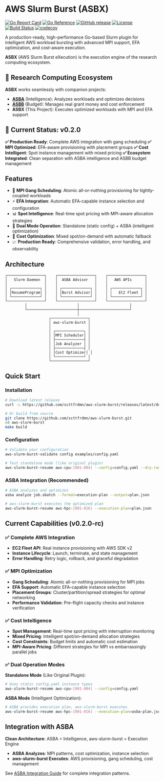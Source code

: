 # AWS Slurm Burst (ASBX)

[![Go Report Card](https://goreportcard.com/badge/github.com/scttfrdmn/aws-slurm-burst)](https://goreportcard.com/report/github.com/scttfrdmn/aws-slurm-burst)
[![Go Reference](https://pkg.go.dev/badge/github.com/scttfrdmn/aws-slurm-burst.svg)](https://pkg.go.dev/github.com/scttfrdmn/aws-slurm-burst)
[![GitHub release](https://img.shields.io/github/release/scttfrdmn/aws-slurm-burst.svg)](https://github.com/scttfrdmn/aws-slurm-burst/releases)
[![License](https://img.shields.io/badge/License-MIT-blue.svg)](LICENSE)
[![Build Status](https://github.com/scttfrdmn/aws-slurm-burst/workflows/CI/badge.svg)](https://github.com/scttfrdmn/aws-slurm-burst/actions)
[![codecov](https://codecov.io/gh/scttfrdmn/aws-slurm-burst/branch/main/graph/badge.svg)](https://codecov.io/gh/scttfrdmn/aws-slurm-burst)

A production-ready, high-performance Go-based Slurm plugin for intelligent AWS workload bursting with advanced MPI support, EFA optimization, and cost-aware execution.

**ASBX** (AWS Slurm Burst eXecution) is the execution engine of the research computing ecosystem.

## 🌟 Research Computing Ecosystem

**ASBX** works seamlessly with companion projects:
- **[ASBA](https://github.com/scttfrdmn/aws-slurm-burst-advisor)** (Intelligence): Analyzes workloads and optimizes decisions
- **[ASBB](https://github.com/scttfrdmn/aws-slurm-burst-budget)** (Budget): Manages real grant money and cost enforcement
- **ASBX** (This Project): Executes optimized workloads with MPI and EFA support

## 🎯 Current Status: v0.2.0

**✅ Production Ready**: Complete AWS integration with gang scheduling
**✅ MPI Optimized**: EFA-aware provisioning with placement groups
**✅ Cost Intelligent**: Spot instance management with mixed pricing
**✅ Ecosystem Integrated**: Clean separation with ASBA intelligence and ASBB budget management

## Features

- 🚀 **MPI Gang Scheduling**: Atomic all-or-nothing provisioning for tightly-coupled workloads
- ⚡ **EFA Integration**: Automatic EFA-capable instance selection and configuration
- 📊 **Spot Intelligence**: Real-time spot pricing with MPI-aware allocation strategies
- 🔄 **Dual Mode Operation**: Standalone (static config) + ASBA (intelligent optimization)
- 🎯 **Cost Optimization**: Mixed spot/on-demand with automatic fallback
- 📈 **Production Ready**: Comprehensive validation, error handling, and observability

## Architecture

```
┌─────────────────┐    ┌─────────────────┐    ┌─────────────────┐
│   Slurm Daemon  │    │  ASBA Advisor   │    │   AWS APIs      │
│                 │    │                 │    │                 │
│ ┌─────────────┐ │    │ ┌─────────────┐ │    │ ┌─────────────┐ │
│ │ResumeProgram│ │    │ │Burst Advisor│ │    │ │   EC2 Fleet │ │
│ └─────────────┘ │    │ └─────────────┘ │    │ └─────────────┘ │
└─────────────────┘    └─────────────────┘    └─────────────────┘
         │                       │                       │
         └───────────────────────┼───────────────────────┘
                                 │
                    ┌─────────────────┐
                    │ aws-slurm-burst │
                    │                 │
                    │ ┌─────────────┐ │
                    │ │MPI Scheduler│ │
                    │ ├─────────────┤ │
                    │ │Job Analyzer │ │
                    │ ├─────────────┤ │
                    │ │Cost Optimizer│ │
                    │ └─────────────┘ │
                    └─────────────────┘
```

## Quick Start

### Installation
```bash
# Download latest release
curl -L https://github.com/scttfrdmn/aws-slurm-burst/releases/latest/download/aws-slurm-burst-linux-amd64.tar.gz | tar xz

# Or build from source
git clone https://github.com/scttfrdmn/aws-slurm-burst.git
cd aws-slurm-burst
make build
```

### Configuration
```bash
# Validate your configuration
aws-slurm-burst-validate config examples/config.yaml

# Test standalone mode (like original plugin)
aws-slurm-burst-resume aws-cpu-[001-004] --config=config.yaml --dry-run
```

### ASBA Integration (Recommended)
```bash
# ASBA analyzes and optimizes
asba analyze job.sbatch --format=execution-plan --output=plan.json

# aws-slurm-burst executes the optimized plan
aws-slurm-burst-resume aws-hpc-[001-016] --execution-plan=plan.json
```

## Current Capabilities (v0.2.0-rc)

### ✅ Complete AWS Integration
- **EC2 Fleet API**: Real instance provisioning with AWS SDK v2
- **Instance Lifecycle**: Launch, terminate, and state management
- **Error Handling**: Retry logic, rollback, and graceful degradation

### ✅ MPI Optimization
- **Gang Scheduling**: Atomic all-or-nothing provisioning for MPI jobs
- **EFA Support**: Automatic EFA-capable instance selection
- **Placement Groups**: Cluster/partition/spread strategies for optimal networking
- **Performance Validation**: Pre-flight capacity checks and instance verification

### ✅ Cost Intelligence
- **Spot Management**: Real-time spot pricing with interruption monitoring
- **Mixed Pricing**: Intelligent spot/on-demand allocation strategies
- **Cost Constraints**: Budget limits and automatic cost estimation
- **MPI-Aware Pricing**: Different strategies for MPI vs embarrassingly parallel jobs

### ✅ Dual Operation Modes

**Standalone Mode** (Like Original Plugin):
```bash
# Uses static config.yaml instance types
aws-slurm-burst-resume aws-cpu-[001-004] --config=config.yaml
```

**ASBA Mode** (Intelligent Optimization):
```bash
# ASBA provides execution plan, aws-slurm-burst executes
aws-slurm-burst-resume aws-hpc-[001-016] --execution-plan=asba-plan.json
```

## Integration with ASBA

**Clean Architecture**: ASBA = Intelligence, aws-slurm-burst = Execution Engine

- **ASBA Analyzes**: MPI patterns, cost optimization, instance selection
- **aws-slurm-burst Executes**: AWS provisioning, gang scheduling, cost management

See [ASBA Integration Guide](docs/ASBA-INTEGRATION.md) for complete integration patterns.